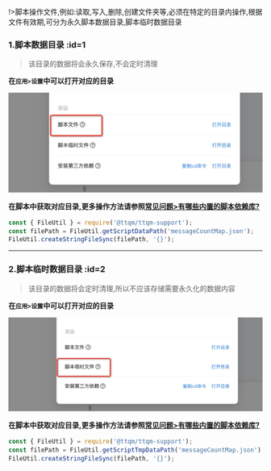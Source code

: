 !>脚本操作文件,例如:读取,写入,删除,创建文件夹等,必须在特定的目录内操作,根据文件有效期,可分为永久脚本数据目录,脚本临时数据目录

### 1.脚本数据目录 :id=1

> 该目录的数据将会永久保存,不会定时清理

**在`应用>设置`中可以打开对应的目录**

![打开脚本数据目录](_media/script-data-dir/1.jpg)

**在脚本中获取对应目录,更多操作方法请参照[常见问题>有哪些内置的脚本依赖库?](en/question/build-in-module?id=_6)**

```javascript
const { FileUtil } = require('@ttqm/ttqm-support');
const filePath = FileUtil.getScriptDataPath('messageCountMap.json');
FileUtil.createStringFileSync(filePath, '{}');
```

---

### 2.脚本临时数据目录 :id=2

> 该目录的数据将会定时清理,所以不应该存储需要永久化的数据内容

**在`应用>设置`中可以打开对应的目录**

![打开脚本临时数据目录](_media/script-data-dir/2.jpg)

**在脚本中获取对应目录,更多操作方法请参照[常见问题>有哪些内置的脚本依赖库?](en/question/build-in-module?id=_6)**

```javascript
const { FileUtil } = require('@ttqm/ttqm-support');
const filePath = FileUtil.getScriptTmpDataPath('messageCountMap.json');
FileUtil.createStringFileSync(filePath, '{}');
```
